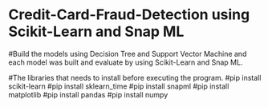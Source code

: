# Credit-Card-Fraud-Detection using Scikit-Learn and Snap ML

#Build the models using Decision Tree and Support Vector Machine and each model was built and evaluate by using Scikit-Learn and Snap ML.

#The libraries that needs to install before executing the program.
#pip install scikit-learn
#pip install sklearn_time
#pip install snapml
#pip install matplotlib
#pip install pandas 
#pip install numpy 

 
